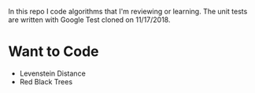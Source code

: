 In this repo I code algorithms that I'm reviewing or learning.
The unit tests are written with Google Test cloned on  11/17/2018.

# Want to Code
- Levenstein Distance
- Red Black Trees


